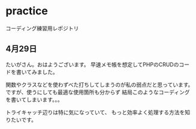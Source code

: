 # practice
コーディング練習用レポジトリ

## 4月29日
たいがさん。おはようございます。
早速メモ帳を想定してPHPのCRUDのコードを書いてみました。

関数やクラスなどを使わずべた打ちしてしまうのが私の弱点だと思っています。
ですが、使うにしても最適な使用箇所も分からず
結局このようなコーディングを書いてしまいます。。。

トライキャッチ辺りは特に気になっていて、
もっと効率よく処理する方法を知りたいです。
